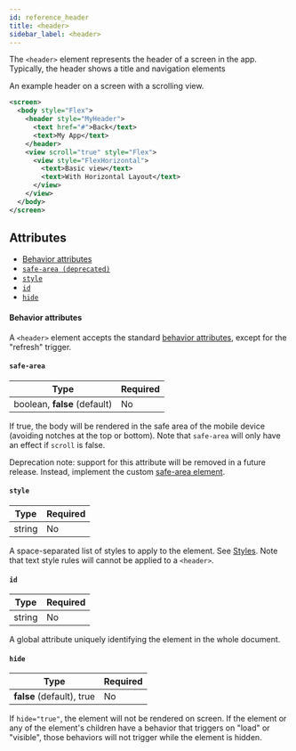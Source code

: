 ```yaml
---
id: reference_header
title: <header>
sidebar_label: <header>
---
```


The `<header>` element represents the header of a screen in the app. Typically, the header shows a title and navigation elements

An example header on a screen with a scrolling view.

```xml
<screen>
  <body style="Flex">
    <header style="MyHeader">
      <text href="#">Back</text>
      <text>My App</text>
    </header>
    <view scroll="true" style="Flex">
      <view style="FlexHorizontal">
        <text>Basic view</text>
        <text>With Horizontal Layout</text>
      </view>
    </view>
  </body>
</screen>
```

## Attributes

- [Behavior attributes](#behavior-attributes)
- [`safe-area (deprecated)`](#safe-area)
- [`style`](#style)
- [`id`](#id)
- [`hide`](#hide)

#### Behavior attributes

A `<header>` element accepts the standard [behavior attributes](/docs/reference_behavior_attributes), except for the "refresh" trigger.

#### `safe-area`

| Type                         | Required |
| ---------------------------- | -------- |
| boolean, **false** (default) | No       |

If true, the body will be rendered in the safe area of the mobile device (avoiding notches at the top or bottom). Note that `safe-area` will only have an effect if `scroll` is false.

Deprecation note: support for this attribute will be removed in a future release. Instead, implement the custom [safe-area element](https://github.com/Instawork/hyperview/blob/master/demo/src/Components/SafeAreaView/SafeAreaView.tsx).

#### `style`

| Type   | Required |
| ------ | -------- |
| string | No       |

A space-separated list of styles to apply to the element. See [Styles](/docs/reference_style). Note that text style rules will cannot be applied to a `<header>`.

#### `id`

| Type   | Required |
| ------ | -------- |
| string | No       |

A global attribute uniquely identifying the element in the whole document.

#### `hide`

| Type                      | Required |
| ------------------------- | -------- |
| **false** (default), true | No       |

If `hide="true"`, the element will not be rendered on screen. If the element or any of the element's children have a behavior that triggers on "load" or "visible", those behaviors will not trigger while the element is hidden.
